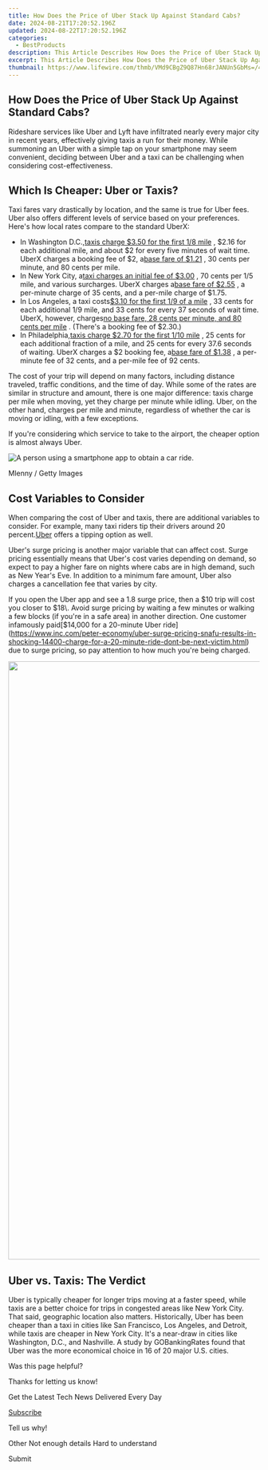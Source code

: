 ```yaml
---
title: How Does the Price of Uber Stack Up Against Standard Cabs?
date: 2024-08-21T17:20:52.196Z
updated: 2024-08-22T17:20:52.196Z
categories:
  - BestProducts
description: This Article Describes How Does the Price of Uber Stack Up Against Standard Cabs?
excerpt: This Article Describes How Does the Price of Uber Stack Up Against Standard Cabs?
thumbnail: https://www.lifewire.com/thmb/VMd9CBgZ9Q87Hn68rJANUn5GbMs=/400x300/filters:no_upscale():max_bytes(150000):strip_icc():format(webp)/is-uber-cheaper-or-a-taxi-5a68b71ffa6bcc003664df84.jpg
---
```


## How Does the Price of Uber Stack Up Against Standard Cabs?
 Rideshare services like Uber and Lyft have infiltrated nearly every major city in recent years, effectively giving taxis a run for their money. While summoning an Uber with a simple tap on your smartphone may seem convenient, deciding between Uber and a taxi can be challenging when considering cost-effectiveness.

## Which Is Cheaper: Uber or Taxis?

 Taxi fares vary drastically by location, and the same is true for Uber fees. Uber also offers different levels of service based on your preferences. Here's how local rates compare to the standard UberX:

* In Washington D.C.,[taxis charge $3.50 for the first 1/8 mile](https://dfhv.dc.gov/page/taxicab-fares#) , $2.16 for each additional mile, and about $2 for every five minutes of wait time. UberX charges a booking fee of $2, a[base fare of $1.21](http://taxihowmuch.com/location/washington-dc-us) , 30 cents per minute, and 80 cents per mile.
* In New York City, a[taxi charges an initial fee of $3.00](https://www.nyc.gov/site/tlc/passengers/taxi-fare.page) , 70 cents per 1/5 mile, and various surcharges. UberX charges a[base fare of $2.55](https://www.investopedia.com/articles/personal-finance/021015/uber-versus-yellow-cabs-new-york-city.asp) , a per-minute charge of 35 cents, and a per-mile charge of $1.75.
* In Los Angeles, a taxi costs[$3.10 for the first 1/9 of a mile](http://www.lacitycab.com/rates/) , 33 cents for each additional 1/9 mile, and 33 cents for every 37 seconds of wait time. UberX, however, charges[no base fare, 28 cents per minute, and 80 cents per mile](http://taxihowmuch.com/location/los-angeles-ca-us) . (There's a booking fee of $2.30.)
* In Philadelphia,[taxis charge $2.70 for the first 1/10 mile](http://www.philly-taxi.com/fares.htm) , 25 cents for each additional fraction of a mile, and 25 cents for every 37.6 seconds of waiting. UberX charges a $2 booking fee, a[base fare of $1.38](http://taxihowmuch.com/location/philadelphia-pa-us) , a per-minute fee of 32 cents, and a per-mile fee of 92 cents.

 The cost of your trip will depend on many factors, including distance traveled, traffic conditions, and the time of day. While some of the rates are similar in structure and amount, there is one major difference: taxis charge per mile when moving, yet they charge per minute while idling. Uber, on the other hand, charges per mile and minute, regardless of whether the car is moving or idling, with a few exceptions.

 If you're considering which service to take to the airport, the cheaper option is almost always Uber.

![A person using a smartphone app to obtain a car ride.](https://www.lifewire.com/thmb/iqv7zY_T_WnqQmXaA0lY4m_48dU=/1500x0/filters:no_upscale():max_bytes(150000):strip_icc():format(webp)/is-uber-cheaper-or-a-taxi-5a68b71ffa6bcc003664df84.jpg)

Mlenny / Getty Images

## Cost Variables to Consider

 When comparing the cost of Uber and taxis, there are additional variables to consider. For example, many taxi riders tip their drivers around 20 percent.[Uber](https://www.lifewire.com/how-does-uber-work-3862752) offers a tipping option as well.

 Uber's surge pricing is another major variable that can affect cost. Surge pricing essentially means that Uber's cost varies depending on demand, so expect to pay a higher fare on nights where cabs are in high demand, such as New Year's Eve. In addition to a minimum fare amount, Uber also charges a cancellation fee that varies by city.

 If you open the Uber app and see a 1.8 surge price, then a $10 trip will cost you closer to $18\. ​Avoid surge pricing by waiting a few minutes or walking a few blocks (if you're in a safe area) in another direction. One customer infamously paid[$14,000 for a 20-minute Uber ride](https://www.inc.com/peter-economy/uber-surge-pricing-snafu-results-in-shocking-14400-charge-for-a-20-minute-ride-dont-be-next-victim.html) due to surge pricing, so pay attention to how much you're being charged.

<!-- affiliate ads begin -->
<a href="https://ukaidot.sjv.io/c/5597632/1793233/19578" target="_top" id="1793233"><img src="//a.impactradius-go.com/display-ad/19578-1793233" border="0" alt="" width="1200" height="1200"/></a><img height="0" width="0" src="https://imp.pxf.io/i/5597632/1793233/19578" style="position:absolute;visibility:hidden;" border="0" />
<!-- affiliate ads end -->
## Uber vs. Taxis: The Verdict

 Uber is typically cheaper for longer trips moving at a faster speed, while taxis are a better choice for trips in congested areas like New York City. That said, geographic location also matters. Historically, Uber has been cheaper than a taxi in cities like San Francisco, Los Angeles, and Detroit, while taxis are cheaper in New York City. It's a near-draw in cities like Washington, D.C., and Nashville. A study by GOBankingRates found that Uber was the more economical choice in 16 of 20 major U.S. cities.

Was this page helpful?

Thanks for letting us know!

 Get the Latest Tech News Delivered Every Day

[Subscribe](https://www.lifewire.com/#)

Tell us why!

 Other  Not enough details  Hard to understand

 Submit

<ins class="adsbygoogle"
     style="display:block"
     data-ad-format="autorelaxed"
     data-ad-client="ca-pub-7571918770474297"
     data-ad-slot="1223367746"></ins>



<ins class="adsbygoogle"
     style="display:block"
     data-ad-client="ca-pub-7571918770474297"
     data-ad-slot="8358498916"
     data-ad-format="auto"
     data-full-width-responsive="true"></ins>


